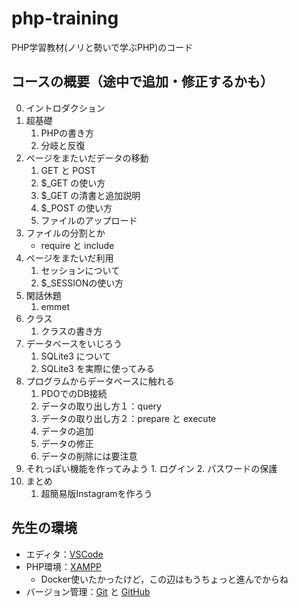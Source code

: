 # php-training
PHP学習教材(ノリと勢いで学ぶPHP)のコード

## コースの概要（途中で追加・修正するかも）

0. イントロダクション
1. 超基礎
    1. PHPの書き方
    2. 分岐と反復
2. ページをまたいだデータの移動
    1. GET と POST
    2. $_GET の使い方
    3. $_GET の清書と追加説明
    4. $_POST の使い方
    5. ファイルのアップロード
3. ファイルの分割とか
    - require と include
4. ページをまたいだ利用
    1. セッションについて
    2. $_SESSIONの使い方
5. 閑話休題
    1. emmet
6. クラス
    1. クラスの書き方
7. データベースをいじろう
    1. SQLite3 について
    2. SQLite3 を実際に使ってみる
8. プログラムからデータベースに触れる
    1. PDOでのDB接続
    2. データの取り出し方１：query
    3. データの取り出し方２：prepare と execute
    4. データの追加
    5. データの修正
    6. データの削除には要注意
9.    それっぽい機能を作ってみよう
    1. ログイン
    2. パスワードの保護
10. まとめ
    1.  超簡易版Instagramを作ろう

## 先生の環境
- エディタ：[VSCode](https://code.visualstudio.com/)
- PHP環境：[XAMPP](https://www.apachefriends.org/jp/index.html)
    - Docker使いたかったけど，この辺はもうちょっと進んでからね
- バージョン管理：[Git](https://git-scm.com/) と [GitHub](https://github.com/)